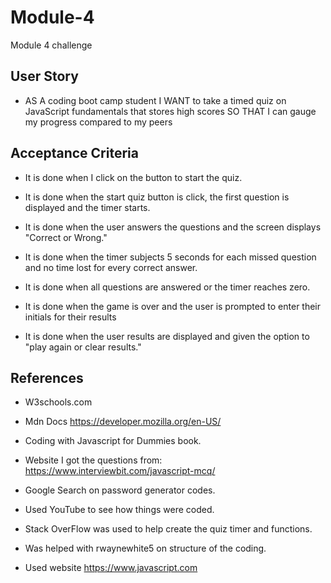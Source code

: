 # Module-4
Module 4 challenge

## User Story

* AS A coding boot camp student
I WANT to take a timed quiz on JavaScript fundamentals that stores high scores
SO THAT I can gauge my progress compared to my peers

## Acceptance Criteria

* It is done when I click on the button to start the quiz.

* It is done when the start quiz button is click, the first question is displayed and the timer starts.

* It is done when the user answers the questions and the screen displays "Correct or Wrong."

* It is done when the timer subjects 5 seconds for each missed question and no time lost for every correct answer. 

* It is done when all questions are answered or the timer reaches zero. 

* It is done when the game is over and the user is prompted to enter their initials for their results

* It is done when the user results are displayed and given the option to "play again or clear results." 

## References

* W3schools.com

* Mdn Docs https://developer.mozilla.org/en-US/

* Coding with Javascript for Dummies book.

* Website I got the questions from: https://www.interviewbit.com/javascript-mcq/

* Google Search on password generator codes.  

* Used YouTube to see how things were coded. 

* Stack OverFlow was used to help create the quiz timer and functions.

* Was helped with rwaynewhite5 on structure of the coding. 

* Used website https://www.javascript.com 